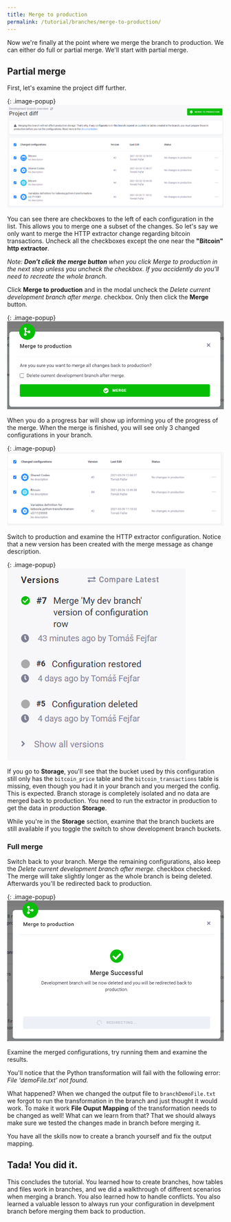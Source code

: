 ```yaml
---
title: Merge to production
permalink: /tutorial/branches/merge-to-production/
---
```


Now we're finally at the point where we merge the branch to production. We can either do full or partial merge. We'll start with partial merge. 

## Partial merge

First, let's examine the project diff further. 

{: .image-popup}
![Screenshot - Match Change from Production](/tutorial/branches/figures/project-diff-after-reset.png)

You can see there are checkboxes to the left of each configuration in the list. This allows you to merge one a subset of the changes. So let's say we only want to merge the HTTP extractor change regarding bitcoin transactions. Uncheck all the checkboxes except the one near the **"Bitcoin" http extractor**.

*Note: **Don't click the merge button** when you click Merge to production in the next step unless you uncheck the checkbox. If you accidently do you'll need to recreate the whole branch.*  

Click **Merge to production** and in the modal uncheck the *Delete current development branch after merge.* checkbox. Only then click the **Merge** button.

{: .image-popup}
![Screenshot - Match Change from Production](/tutorial/branches/figures/partial-merge-dialog.png)

When you do a progress bar will show up informing you of the progress of the merge. When the merge is finished, you will see only 3 changed configurations in your branch.

{: .image-popup}
![Screenshot - Match Change from Production](/tutorial/branches/figures/partially-merged-branch.png)

Switch to production and examine the HTTP extractor configuration. Notice that a new version has been created with the merge message as change description. 

{: .image-popup}
![Screenshot - Match Change from Production](/tutorial/branches/figures/merged-http-ex-version.png)

If you go to **Storage**, you'll see that the bucket used by this configuration still only has the `bitcoin_price` table and the `bitcoin_transactions` table is missing, even though you had it in your branch and you merged the config. This is expected. Branch storage is completely isolated and no data are merged back to production. You need to run the extractor in production to get the data in production **Storage**.

While you're in the **Storage** section, examine that the branch buckets are still available if you toggle the switch to show development branch buckets. 

### Full merge

Switch back to your branch. Merge the remaining configurations, also keep the *Delete current development branch after merge.* checkbox checked. The merge will take slightly longer as the whole branch is being deleted. Afterwards you'll be redirected back to production.

{: .image-popup}
![Screenshot - Match Change from Production](/tutorial/branches/figures/branch-deleted.png)

Examine the merged configurations, try running them and examine the results. 

You'll notice that the Python transformation will fail with the following error: *File 'demoFile.txt' not found.*

What happened? When we changed the output file to `branchDemoFile.txt` we forgot to run the transformation in the branch and just thought it would work. To make it work **File Ouput Mapping** of the transformation needs to be changed as well! What can we learn from that? That we should always make sure we tested the changes made in branch before merging it. 

You have all the skills now to create a branch yourself and fix the output mapping. 

## Tada! You did it. 

This concludes the tutorial. You learned how to create branches, how tables and files work in branches, and we did a walkthrough of different scenarios when merging a branch. You also learned how to handle conflicts. You also learned a valuable lesson to always run your configuration in develpment branch before merging them back to production. 
